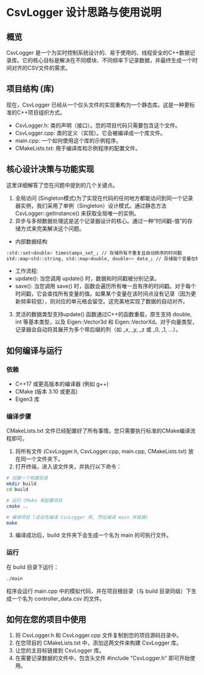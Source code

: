 # CsvLogger 设计思路与使用说明
## 概览
CsvLogger 是一个为实时控制系统设计的、易于使用的、线程安全的C++数据记录库。它的核心目标是解决在不同模块、不同频率下记录数据，并最终生成一个时间对齐的CSV文件的需求。

## 项目结构 (库)
现在，CsvLogger 已经从一个仅头文件的实现重构为一个静态库。这是一种更标准的C++项目组织方式。
- CsvLogger.h: 类的声明（接口）。您的项目代码只需要包含这个文件。
- CsvLogger.cpp: 类的定义（实现）。它会被编译成一个库文件。
- main.cpp: 一个如何使用这个库的示例程序。
- CMakeLists.txt: 用于编译库和示例程序的配置文件。

## 核心设计决策与功能实现
这里详细解答了您在问题中提到的几个关键点。
1. 全局访问 (Singleton模式)为了实现在代码的任何地方都能访问到同一个记录器实例，我们采用了单例（Singleton）设计模式。通过静态方法 CsvLogger::getInstance() 来获取全局唯一的实例。
2. 异步与多频数据处理这是这个记录器设计的核心。通过一种“时间戳-值”的存储方式来完美解决这个问题。
- 内部数据结构
```bash
:std::set<double> timestamps_set_; // 存储所有不重复且自动排序的时间戳
std::map<std::string, std::map<double, double>> data_; // 存储每个变量在特定时间戳下的值
```
- 工作流程:
 - update(): 当您调用 update() 时，数据和时间戳被分别记录。
 - save(): 当您调用 save() 时，函数会遍历所有唯一且有序的时间戳。对于每个时间戳，它会查找所有变量的值。如果某个变量在该时间点没有记录（因为更新频率较低），则对应的单元格会留空。这完美地实现了数据的自动对齐。
3. 灵活的数据类型支持update() 函数通过C++的函数重载，原生支持 double, int 等基本类型，以及 Eigen::Vector3d 和 Eigen::VectorXd。对于向量类型，记录器会自动将其展开为多个带后缀的列（如 _x, _y, _z 或 _0, _1, ...）。

## 如何编译与运行
### 依赖
- C++17 或更高版本的编译器 (例如 g++)
- CMake (版本 3.10 或更高)
- Eigen3 库

### 编译步骤
CMakeLists.txt 文件已经配置好了所有事情。您只需要执行标准的CMake编译流程即可。
1. 将所有文件 (CsvLogger.h, CsvLogger.cpp, main.cpp, CMakeLists.txt) 放在同一个文件夹下。
2. 打开终端，进入该文件夹，并执行以下命令：
```bash
# 创建一个构建目录
mkdir build
cd build

# 运行 CMake 来配置项目
cmake ..

# 编译项目 (这会先编译 CsvLogger 库, 然后编译 main 并链接)
make
```
3. 编译成功后，build 文件夹下会生成一个名为 main 的可执行文件。

### 运行
在 build 目录下运行：
```bash
./main
```
程序会运行 main.cpp 中的模拟代码，并在项目根目录（与 build 目录同级）下生成一个名为 controller_data.csv 的文件。

## 如何在您的项目中使用
1. 将 CsvLogger.h 和 CsvLogger.cpp 文件复制到您的项目源码目录中。
2. 在您项目的 CMakeLists.txt 中，添加这两文件来构建 CsvLogger 库。
3. 让您的主目标链接到 CsvLogger 库。
4. 在需要记录数据的文件中，包含头文件 #include "CsvLogger.h" 即可开始使用。
